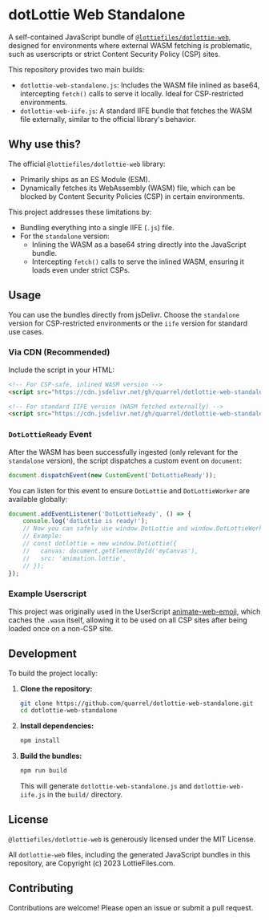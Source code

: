 # dotLottie Web Standalone

A self-contained JavaScript bundle of [`@lottiefiles/dotlottie-web`](https://github.com/LottieFiles/dotlottie-web), designed for environments where external WASM fetching is problematic, such as userscripts or strict Content Security Policy (CSP) sites.

This repository provides two main builds:

-   `dotlottie-web-standalone.js`: Includes the WASM file inlined as base64, intercepting `fetch()` calls to serve it locally. Ideal for CSP-restricted environments.
-   `dotlottie-web-iife.js`: A standard IIFE bundle that fetches the WASM file externally, similar to the official library's behavior.

## Why use this?

The official `@lottiefiles/dotlottie-web` library:

-   Primarily ships as an ES Module (ESM).
-   Dynamically fetches its WebAssembly (WASM) file, which can be blocked by Content Security Policies (CSP) in certain environments.

This project addresses these limitations by:

-   Bundling everything into a single IIFE (`.js`) file.
-   For the `standalone` version:
    -   Inlining the WASM as a base64 string directly into the JavaScript bundle.
    -   Intercepting `fetch()` calls to serve the inlined WASM, ensuring it loads even under strict CSPs.

## Usage

You can use the bundles directly from jsDelivr. Choose the `standalone` version for CSP-restricted environments or the `iife` version for standard use cases.

### Via CDN (Recommended)

Include the script in your HTML:

```html
<!-- For CSP-safe, inlined WASM version -->
<script src="https://cdn.jsdelivr.net/gh/quarrel/dotlottie-web-standalone@v0.50.0/build/dotlottie-web-standalone.js"></script>

<!-- For standard IIFE version (WASM fetched externally) -->
<script src="https://cdn.jsdelivr.net/gh/quarrel/dotlottie-web-standalone@v0.50.0/build/dotlottie-web-iife.js"></script>
```

### `DotLottieReady` Event

After the WASM has been successfully ingested (only relevant for the `standalone` version), the script dispatches a custom event on `document`:

```js
document.dispatchEvent(new CustomEvent('DotLottieReady'));
```

You can listen for this event to ensure `DotLottie` and `DotLottieWorker` are available globally:

```js
document.addEventListener('DotLottieReady', () => {
    console.log('dotLottie is ready!');
    // Now you can safely use window.DotLottie and window.DotLottieWorker
    // Example:
    // const dotlottie = new window.DotLottie({
    //   canvas: document.getElementById('myCanvas'),
    //   src: 'animation.lottie',
    // });
});
```

### Example Userscript

This project was originally used in the UserScript [animate-web-emoji](https://github.com/quarrel/animate-web-emoji), which caches the `.wasm` itself, allowing it to be used on all CSP sites after being loaded once on a non-CSP site.

## Development

To build the project locally:

1.  **Clone the repository:**
    ```bash
    git clone https://github.com/quarrel/dotlottie-web-standalone.git
    cd dotlottie-web-standalone
    ```
2.  **Install dependencies:**
    ```bash
    npm install
    ```
3.  **Build the bundles:**
    ```bash
    npm run build
    ```
    This will generate `dotlottie-web-standalone.js` and `dotlottie-web-iife.js` in the `build/` directory.

## License

`@lottiefiles/dotlottie-web` is generously licensed under the MIT License.

All `dotlottie-web` files, including the generated JavaScript bundles in this repository, are Copyright (c) 2023 LottieFiles.com.

## Contributing

Contributions are welcome! Please open an issue or submit a pull request.
